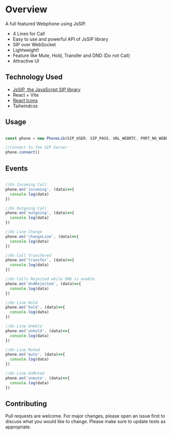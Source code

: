# Overview
A full featured Webphone using JsSIP.

- 4 Lines for Call
- Easy to use and powerful API of JsSIP library
- SIP over WebSocket
- Lightweight!
- Feature like Mute, Hold, Transfer and DND (Do not Call)
- Attractive UI

## Technology Used
- [JsSIP, the JavaScript SIP library](https://github.com/versatica/JsSIP)
- React + Vite
- [React Icons](https://www.npmjs.com/package/react-icons)
- Tailwindcss


## Usage

```javascript

const phone = new PhoneLib(SIP_USER, SIP_PASS, URL_WEBRTC, PORT_NO_WEBRTC)

//Connect to the SIP Server
phone.connect()


```

## Events
```javascript

//On Incoming Call
phone.on('incoming', (data)=>{
  console.log(data)
})

//On Outgoing Call
phone.on('outgoing', (data)=>{
  console.log(data)
})

//On Line Change
phone.on('changeLine', (data)=>{
  console.log(data)
})

//On Call Transfered
phone.on('transfer', (data)=>{
  console.log(data)
})

//On Calls Rejected while DND is enable
phone.on('dndRejected', (data)=>{
  console.log(data)
})

//On Line Hold
phone.on('hold', (data)=>{
  console.log(data)
})

//On Line UnHold
phone.on('unhold', (data)=>{
  console.log(data)
})

//On Line Muted
phone.on('mute', (data)=>{
  console.log(data)
})

//On Line UnMuted
phone.on('unmute', (data)=>{
  console.log(data)
})

```

## Contributing

Pull requests are welcome. For major changes, please open an issue first
to discuss what you would like to change.
Please make sure to update tests as appropriate.